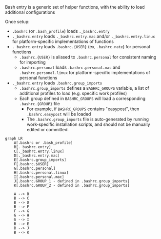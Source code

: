 Bash entry is a generic set of helper functions, with the ability to load additional configurations

Once setup:
- `.bashrc` (or `.bash_profile`) loads `._bashrc.entry`
- `._bashrc.entry` loads `._bashrc.entry.mac` and/or `._bashrc.entry.linux` for platform-specific implementations of functions
- `._bashrc.entry` loads `.bashrc.{USER}` (ex, `.bashrc.nate`) for personal functions
  - `.bashrc.{USER}` is aliased to `.bashrc.personal` for consistent naming for importing
  - `.bashrc.personal` loads `.bashrc.personal.mac` and `.bashrc.personal.linux` for platform-specific implementations of personal functions
- `._bashrc.entry` loads `.bashrc.group_imports`
  - `.bashrc.group_imports` defines a `BASHRC_GROUPS` variable, a list of additional profiles to load (e.g. specific work profiles)
  - Each group defined in `BASHRC_GROUPS` will load a corresponding `.bashrc.{GROUP}` file
    - For example, if `BASHRC_GROUPS` contains "easypost", then `.bashrc.easypost` will be loaded
    - The `.bashrc.group_imports` file is auto-generated by running work-specific installation scripts, and should not be manually edited or committed.


```mermaid
graph LR
    A[.bashrc or .bash_profile]
    B[._bashrc.entry]
    C[._bashrc.entry.linux]
    D[._bashrc.entry.mac]
    E[.bashrc.group_imports]
    F[.bashrc.$USER]
    G[.bashrc.personal]
    H[.bashrc.personal.linux]
    I[.bashrc.personal.mac]
    J[.bashrc.GROUP_1 - defined in .bashrc.group_imports]
    K[.bashrc.GROUP_2 - defined in .bashrc.group_imports]
    
    A --> B
    B --> C
    B --> D
    B --> F
    F --> G
    G --> H
    G --> I
    B --> E
    B --> J
    B --> K
```
